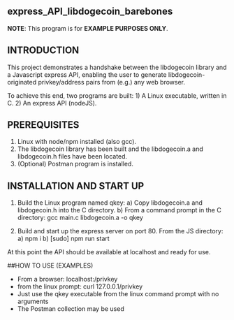 ## express_API_libdogecoin_barebones

**NOTE**: This program is for **EXAMPLE PURPOSES ONLY**.

## INTRODUCTION 

This project demonstrates a handshake between the libdogecoin library and a Javascript express API, enabling the user to generate libdogecoin-originated privkey/address pairs from (e.g.) any web browser.

To achieve this end, two programs are built:
	1) A Linux executable, written in C.
	2) An express API (nodeJS).

## PREREQUISITES

1) Linux with node/npm installed (also gcc).
2) The libdogecoin library has been built and the libdogecoin.a and libdogecoin.h files have been located.
3) (Optional) Postman program is installed.

## INSTALLATION AND START UP

1) Build the Linux program named qkey:
	a) Copy libdogecoin.a and libdogecoin.h into the C directory.
	b) From a command prompt in the C directory:
		gcc main.c libdogecoin.a -o qkey

2) Build and start up the express server on port 80. From the JS directory:
	a) npm i
	b) [sudo] npm run start

At this point the API should be available at localhost and ready for use.

##HOW TO USE (EXAMPLES)

* From a browser: localhost:/privkey   
* from the linux prompt: curl 127.0.0.1/privkey
* Just use the qkey executable from the linux command prompt with no arguments
* The Postman collection may be used
